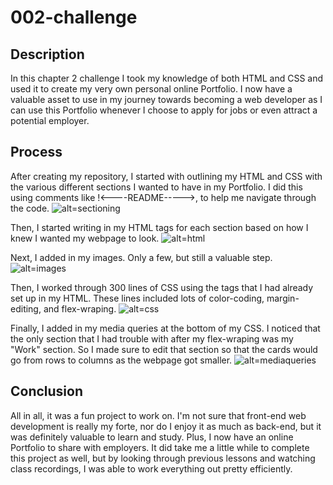 # 002-challenge


## Description
In this chapter 2 challenge I took my knowledge of both HTML and CSS and used it to create my very own personal online Portfolio.  I now have a valuable asset to use in my journey towards becoming a web developer as I can use this Portfolio whenever I choose to apply for jobs or even attract a potential employer.



## Process
After creating my repository, I started with outlining my HTML and CSS with the various different sections I wanted to have in my Portfolio.  I did this using comments like !<----README----->, to help me navigate through the code.
![alt=sectioning]("")


Then, I started writing in my HTML tags for each section based on how I knew I wanted my webpage to look.
![alt=html]("")


Next, I added in my images.  Only a few, but still a valuable step.
![alt=images]("")


Then, I worked through 300 lines of CSS using the tags that I had already set up in my HTML.  These lines included lots of color-coding, margin-editing, and flex-wraping.
![alt=css]("")


Finally, I added in my media queries at the bottom of my CSS.  I noticed that the only section that I had trouble with after my flex-wraping was my "Work" section.  So I made sure to edit that section so that the cards would go from rows to columns as the webpage got smaller.
![alt=mediaqueries]("")



## Conclusion
All in all, it was a fun project to work on.  I'm not sure that front-end web development is really my forte, nor do I enjoy it as much as back-end, but it was definitely valuable to learn and study.  Plus, I now have an online Portfolio to share with employers.  It did take me a little while to complete this project as well, but by looking through previous lessons and watching class recordings, I was able to work everything out pretty efficiently.
